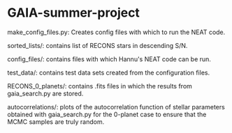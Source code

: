 GAIA-summer-project
===================

make_config_files.py: Creates config files with which to run the NEAT code.

sorted_lists/: contains list of RECONS stars in descending S/N.

config_files/: contains files with which Hannu's NEAT code can be run.

test_data/: contains test data sets created from the configuration files.

RECONS_0_planets/: contains .fits files in which the results from gaia_search.py are stored.

autocorrelations/: plots of the autocorrelation function of stellar parameters obtained with gaia_search.py for the 0-planet case to ensure that the MCMC samples are truly random.
